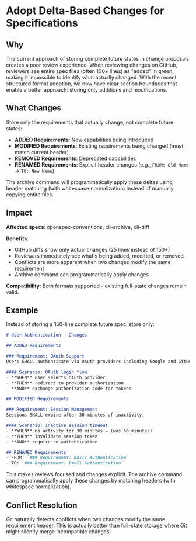 # Adopt Delta-Based Changes for Specifications

## Why

The current approach of storing complete future states in change proposals creates a poor review experience. When reviewing changes on GitHub, reviewers see entire spec files (often 100+ lines) as "added" in green, making it impossible to identify what actually changed. With the recent structured format adoption, we now have clear section boundaries that enable a better approach: storing only additions and modifications.

## What Changes

Store only the requirements that actually change, not complete future states:

- **ADDED Requirements**: New capabilities being introduced
- **MODIFIED Requirements**: Existing requirements being changed (must match current header)
- **REMOVED Requirements**: Deprecated capabilities
- **RENAMED Requirements**: Explicit header changes (e.g., `FROM: Old Name` → `TO: New Name`)

The archive command will programmatically apply these deltas using header matching (with whitespace normalization) instead of manually copying entire files.

## Impact

**Affected specs**: openspec-conventions, cli-archive, cli-diff

**Benefits**:
- GitHub diffs show only actual changes (25 lines instead of 150+)
- Reviewers immediately see what's being added, modified, or removed
- Conflicts are more apparent when two changes modify the same requirement
- Archive command can programmatically apply changes

**Compatibility**: Both formats supported - existing full-state changes remain valid.

## Example

Instead of storing a 150-line complete future spec, store only:

```markdown
# User Authentication - Changes

## ADDED Requirements

### Requirement: OAuth Support
Users SHALL authenticate via OAuth providers including Google and GitHub.

#### Scenario: OAuth login flow
- **WHEN** user selects OAuth provider
- **THEN** redirect to provider authorization
- **AND** exchange authorization code for tokens

## MODIFIED Requirements

### Requirement: Session Management
Sessions SHALL expire after 30 minutes of inactivity.

#### Scenario: Inactive session timeout  
- **WHEN** no activity for 30 minutes ← (was 60 minutes)
- **THEN** invalidate session token
- **AND** require re-authentication

## RENAMED Requirements
- FROM: `### Requirement: Basic Authentication`
- TO: `### Requirement: Email Authentication`
```

This makes reviews focused and changes explicit. The archive command can programmatically apply these changes by matching headers (with whitespace normalization).

## Conflict Resolution

Git naturally detects conflicts when two changes modify the same requirement header. This is actually better than full-state storage where Git might silently merge incompatible changes.